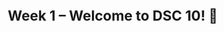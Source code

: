 ---
    title: Week 1 – Welcome to DSC 10! 👋
    weekNumber: 1
    days:
      - date: 2022-1-3
        events:
          "**LEC 1**{: .label .label-lecture } [Introduction](http://datahub.ucsd.edu/user-redirect/git-sync?repo=https://github.com/dsc-courses/dsc10-2022-wi&subPath=lectures/lec01/lecture.ipynb) [🎥](https://www.youtube.com/playlist?list=PLDNbnocpJUhY6eUuOGlaDkXrqcx9Jykv9)":
            "[CIT 1.2-1.3](https://inferentialthinking.com/chapters/01/2/why-data-science.html)"
                
      - date: 2022-1-5
        events:
          "**LEC 2**{: .label .label-lecture } Association and Causality":
            "[CIT 2](https://inferentialthinking.com/chapters/02/causality-and-experiments.html)"
                
      - date: 2022-1-7
        events:
          "**LEC 3**{: .label .label-lecture } Expressions and Data Types":
            "[Notes 1-6](https://notes.dsc10.com/01-getting_started/tools.html)"
                
---